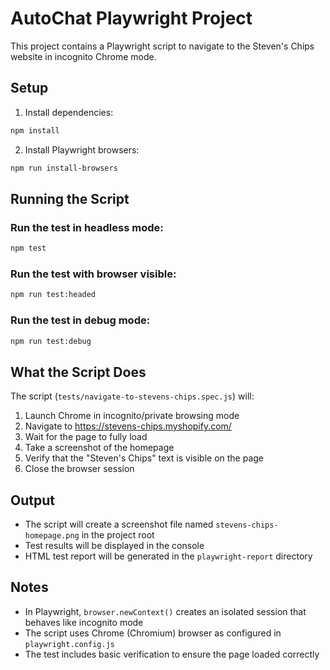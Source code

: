 # AutoChat Playwright Project

This project contains a Playwright script to navigate to the Steven's Chips website in incognito Chrome mode.

## Setup

1. Install dependencies:
```bash
npm install
```

2. Install Playwright browsers:
```bash
npm run install-browsers
```

## Running the Script

### Run the test in headless mode:
```bash
npm test
```

### Run the test with browser visible:
```bash
npm run test:headed
```

### Run the test in debug mode:
```bash
npm run test:debug
```

## What the Script Does

The script (`tests/navigate-to-stevens-chips.spec.js`) will:

1. Launch Chrome in incognito/private browsing mode
2. Navigate to https://stevens-chips.myshopify.com/
3. Wait for the page to fully load
4. Take a screenshot of the homepage
5. Verify that the "Steven's Chips" text is visible on the page
6. Close the browser session

## Output

- The script will create a screenshot file named `stevens-chips-homepage.png` in the project root
- Test results will be displayed in the console
- HTML test report will be generated in the `playwright-report` directory

## Notes

- In Playwright, `browser.newContext()` creates an isolated session that behaves like incognito mode
- The script uses Chrome (Chromium) browser as configured in `playwright.config.js`
- The test includes basic verification to ensure the page loaded correctly 